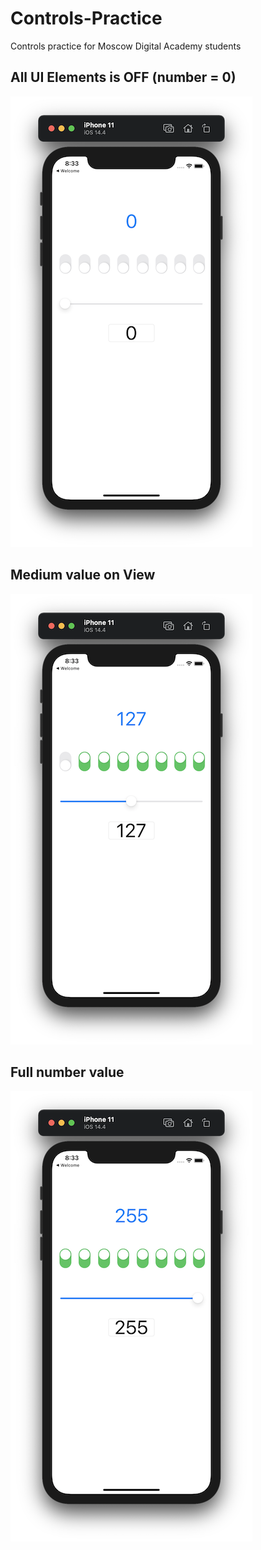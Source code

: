 # Controls-Practice

Controls practice for Moscow Digital Academy students

## All UI Elements is OFF (number = 0)
![Screenshot01](https://github.com/Narimanskiy/Controls-Practice/blob/main/Controls%20Practice/Screenshots/Screenshot01.png?raw=true)

## Medium value on View
![Screenshot02](https://github.com/Narimanskiy/Controls-Practice/blob/main/Controls%20Practice/Screenshots/Screenshot02.png?raw=true)

## Full number value
![Screenshot03](https://github.com/Narimanskiy/Controls-Practice/blob/main/Controls%20Practice/Screenshots/Screenshot03.png?raw=true)
